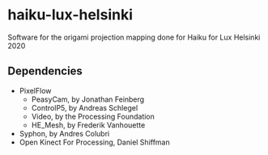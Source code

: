 # haiku-lux-helsinki

Software for the origami projection mapping done for Haiku for Lux Helsinki 2020

## Dependencies

- PixelFlow
  - PeasyCam, by Jonathan Feinberg
  - ControlP5, by Andreas Schlegel
  - Video, by the Processing Foundation
  - HE_Mesh, by Frederik Vanhouette
- Syphon, by Andres Colubri
- Open Kinect For Processing, Daniel Shiffman
